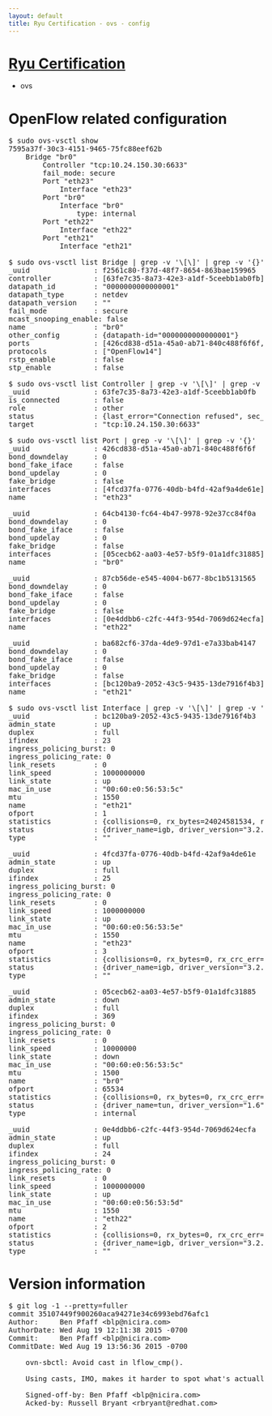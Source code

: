 ```yaml
---
layout: default
title: Ryu Certification - ovs - config
---
```

# [Ryu Certification](http://osrg.github.io/ryu/certification.html)
* ovs 

# OpenFlow related configuration
<pre>
$ sudo ovs-vsctl show
7595a37f-30c3-4151-9465-75fc88eef62b
    Bridge "br0"
        Controller "tcp:10.24.150.30:6633"
        fail_mode: secure
        Port "eth23"
            Interface "eth23"
        Port "br0"
            Interface "br0"
                type: internal
        Port "eth22"
            Interface "eth22"
        Port "eth21"
            Interface "eth21"

$ sudo ovs-vsctl list Bridge | grep -v '\[\]' | grep -v '{}'
_uuid               : f2561c80-f37d-48f7-8654-863bae159965
controller          : [63fe7c35-8a73-42e3-a1df-5ceebb1ab0fb]
datapath_id         : "0000000000000001"
datapath_type       : netdev
datapath_version    : "<built-in>"
fail_mode           : secure
mcast_snooping_enable: false
name                : "br0"
other_config        : {datapath-id="0000000000000001"}
ports               : [426cd838-d51a-45a0-ab71-840c488f6f6f, 64cb4130-fc64-4b47-9978-92e37cc84f0a, 87cb56de-e545-4004-b677-8bc1b5131565, ba682cf6-37da-4de9-97d1-e7a33bab4147]
protocols           : ["OpenFlow14"]
rstp_enable         : false
stp_enable          : false

$ sudo ovs-vsctl list Controller | grep -v '\[\]' | grep -v '{}'
_uuid               : 63fe7c35-8a73-42e3-a1df-5ceebb1ab0fb
is_connected        : false
role                : other
status              : {last_error="Connection refused", sec_since_disconnect="3", state=BACKOFF}
target              : "tcp:10.24.150.30:6633"

$ sudo ovs-vsctl list Port | grep -v '\[\]' | grep -v '{}'
_uuid               : 426cd838-d51a-45a0-ab71-840c488f6f6f
bond_downdelay      : 0
bond_fake_iface     : false
bond_updelay        : 0
fake_bridge         : false
interfaces          : [4fcd37fa-0776-40db-b4fd-42af9a4de61e]
name                : "eth23"

_uuid               : 64cb4130-fc64-4b47-9978-92e37cc84f0a
bond_downdelay      : 0
bond_fake_iface     : false
bond_updelay        : 0
fake_bridge         : false
interfaces          : [05cecb62-aa03-4e57-b5f9-01a1dfc31885]
name                : "br0"

_uuid               : 87cb56de-e545-4004-b677-8bc1b5131565
bond_downdelay      : 0
bond_fake_iface     : false
bond_updelay        : 0
fake_bridge         : false
interfaces          : [0e4ddbb6-c2fc-44f3-954d-7069d624ecfa]
name                : "eth22"

_uuid               : ba682cf6-37da-4de9-97d1-e7a33bab4147
bond_downdelay      : 0
bond_fake_iface     : false
bond_updelay        : 0
fake_bridge         : false
interfaces          : [bc120ba9-2052-43c5-9435-13de7916f4b3]
name                : "eth21"

$ sudo ovs-vsctl list Interface | grep -v '\[\]' | grep -v '{}'
_uuid               : bc120ba9-2052-43c5-9435-13de7916f4b3
admin_state         : up
duplex              : full
ifindex             : 23
ingress_policing_burst: 0
ingress_policing_rate: 0
link_resets         : 0
link_speed          : 1000000000
link_state          : up
mac_in_use          : "00:60:e0:56:53:5c"
mtu                 : 1550
name                : "eth21"
ofport              : 1
statistics          : {collisions=0, rx_bytes=24024581534, rx_crc_err=0, rx_dropped=0, rx_errors=0, rx_frame_err=0, rx_over_err=0, rx_packets=16026376, tx_bytes=0, tx_dropped=0, tx_errors=0, tx_packets=0}
status              : {driver_name=igb, driver_version="3.2.10-k", firmware_version="2.10-9"}
type                : ""

_uuid               : 4fcd37fa-0776-40db-b4fd-42af9a4de61e
admin_state         : up
duplex              : full
ifindex             : 25
ingress_policing_burst: 0
ingress_policing_rate: 0
link_resets         : 0
link_speed          : 1000000000
link_state          : up
mac_in_use          : "00:60:e0:56:53:5e"
mtu                 : 1550
name                : "eth23"
ofport              : 3
statistics          : {collisions=0, rx_bytes=0, rx_crc_err=0, rx_dropped=0, rx_errors=0, rx_frame_err=0, rx_over_err=0, rx_packets=0, tx_bytes=1176922500, tx_dropped=0, tx_errors=0, tx_packets=784615}
status              : {driver_name=igb, driver_version="3.2.10-k", firmware_version="2.10-9"}
type                : ""

_uuid               : 05cecb62-aa03-4e57-b5f9-01a1dfc31885
admin_state         : down
duplex              : full
ifindex             : 369
ingress_policing_burst: 0
ingress_policing_rate: 0
link_resets         : 0
link_speed          : 10000000
link_state          : down
mac_in_use          : "00:60:e0:56:53:5c"
mtu                 : 1500
name                : "br0"
ofport              : 65534
statistics          : {collisions=0, rx_bytes=0, rx_crc_err=0, rx_dropped=0, rx_errors=0, rx_frame_err=0, rx_over_err=0, rx_packets=0, tx_bytes=0, tx_dropped=0, tx_errors=0, tx_packets=0}
status              : {driver_name=tun, driver_version="1.6", firmware_version="N/A"}
type                : internal

_uuid               : 0e4ddbb6-c2fc-44f3-954d-7069d624ecfa
admin_state         : up
duplex              : full
ifindex             : 24
ingress_policing_burst: 0
ingress_policing_rate: 0
link_resets         : 0
link_speed          : 1000000000
link_state          : up
mac_in_use          : "00:60:e0:56:53:5d"
mtu                 : 1550
name                : "eth22"
ofport              : 2
statistics          : {collisions=0, rx_bytes=0, rx_crc_err=0, rx_dropped=0, rx_errors=0, rx_frame_err=0, rx_over_err=0, rx_packets=0, tx_bytes=18089315792, tx_dropped=0, tx_errors=0, tx_packets=12064077}
status              : {driver_name=igb, driver_version="3.2.10-k", firmware_version="2.10-9"}
type                : ""
</pre>

# Version information
<pre>
$ git log -1 --pretty=fuller
commit 35107449f900260aca94271e34c6993ebd76afc1
Author:     Ben Pfaff &lt;blp@nicira.com&gt;
AuthorDate: Wed Aug 19 12:11:38 2015 -0700
Commit:     Ben Pfaff &lt;blp@nicira.com&gt;
CommitDate: Wed Aug 19 13:56:36 2015 -0700

    ovn-sbctl: Avoid cast in lflow_cmp&#40;&#41;.
    
    Using casts, IMO, makes it harder to spot what's actually going on.
    
    Signed-off-by: Ben Pfaff &lt;blp@nicira.com&gt;
    Acked-by: Russell Bryant &lt;rbryant@redhat.com&gt;
</pre>
